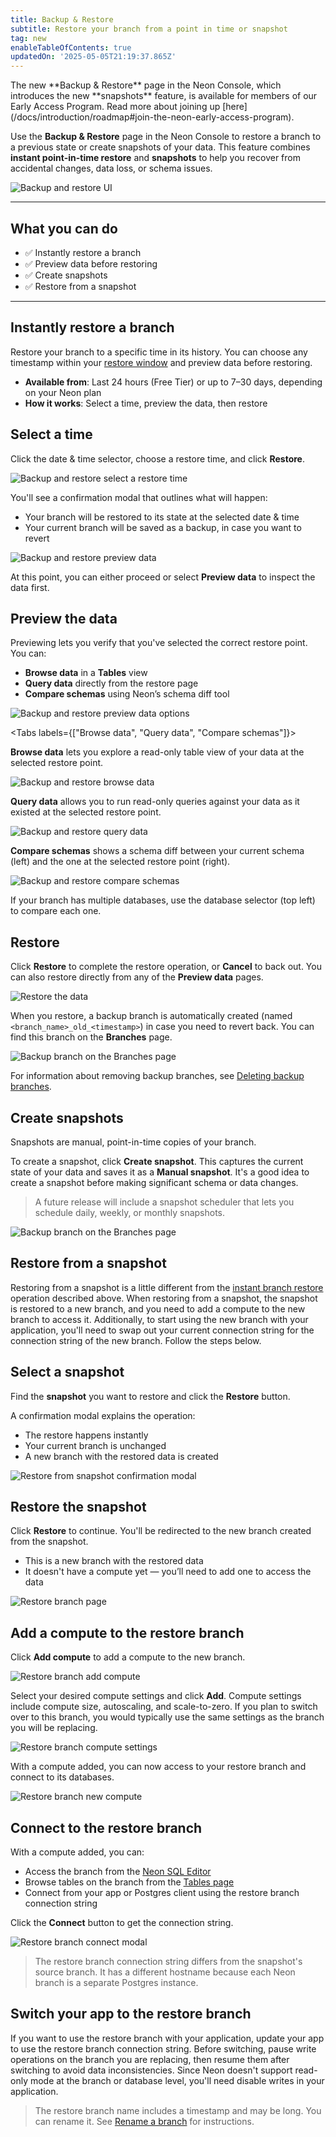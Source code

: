 ```yaml
---
title: Backup & Restore
subtitle: Restore your branch from a point in time or snapshot
tag: new
enableTableOfContents: true
updatedOn: '2025-05-05T21:19:37.865Z'
---
```


<Admonition type="comingSoon" title="Snapshots in Early Access">
The new **Backup & Restore** page in the Neon Console, which introduces the new **snapshots** feature, is available for members of our Early Access Program. Read more about joining up [here](/docs/introduction/roadmap#join-the-neon-early-access-program).
</Admonition>

Use the **Backup & Restore** page in the Neon Console to restore a branch to a previous state or create snapshots of your data. This feature combines **instant point-in-time restore** and **snapshots** to help you recover from accidental changes, data loss, or schema issues.

![Backup and restore UI](/docs/guides/backup_restore_ui.png)

---

## What you can do

- ✅ Instantly restore a branch
- ✅ Preview data before restoring
- ✅ Create snapshots
- ✅ Restore from a snapshot

---

## Instantly restore a branch

Restore your branch to a specific time in its history. You can choose any timestamp within your [restore window](/docs/manage/projects#configure-your-restore-window) and preview data before restoring.

- **Available from**: Last 24 hours (Free Tier) or up to 7–30 days, depending on your Neon plan
- **How it works**: Select a time, preview the data, then restore

<Steps>

## Select a time

Click the date & time selector, choose a restore time, and click **Restore**.

![Backup and restore select a restore time](/docs/guides/backup_restore_select_time.png)

You'll see a confirmation modal that outlines what will happen:

- Your branch will be restored to its state at the selected date & time
- Your current branch will be saved as a backup, in case you want to revert

![Backup and restore preview data](/docs/guides/backup_restore_preview_modal.png)

At this point, you can either proceed or select **Preview data** to inspect the data first.

## Preview the data

Previewing lets you verify that you've selected the correct restore point. You can:

- **Browse data** in a **Tables** view
- **Query data** directly from the restore page
- **Compare schemas** using Neon’s schema diff tool

![Backup and restore preview data options](/docs/guides/backup_restore_preview_options.png)

<Tabs labels={["Browse data", "Query data", "Compare schemas"]}>

<TabItem>

**Browse data** lets you explore a read-only table view of your data at the selected restore point.

![Backup and restore browse data](/docs/guides/backup_restore_browse_data.png)

</TabItem>

<TabItem>

**Query data** allows you to run read-only queries against your data as it existed at the selected restore point.

![Backup and restore query data](/docs/guides/backup_restore_query_data.png)

</TabItem>

<TabItem>

**Compare schemas** shows a schema diff between your current schema (left) and the one at the selected restore point (right).

![Backup and restore compare schemas](/docs/guides/backup_restore_compare_schemas.png)

If your branch has multiple databases, use the database selector (top left) to compare each one.

</TabItem>

</Tabs>

## Restore

Click **Restore** to complete the restore operation, or **Cancel** to back out. You can also restore directly from any of the **Preview data** pages.

![Restore the data](/docs/guides/backup_restore_preview_modal.png)

When you restore, a backup branch is automatically created (named `<branch_name>_old_<timestamp>`) in case you need to revert back. You can find this branch on the **Branches** page.

![Backup branch on the Branches page](/docs/guides/backup_restore_backup_branch.png)

For information about removing backup branches, see [Deleting backup branches](/docs/introduction/branch-restore#deleting-backup-branches).

</Steps>

## Create snapshots

Snapshots are manual, point-in-time copies of your branch.

To create a snapshot, click **Create snapshot**. This captures the current state of your data and saves it as a **Manual snapshot**. It's a good idea to create a snapshot before making significant schema or data changes.

> A future release will include a snapshot scheduler that lets you schedule daily, weekly, or monthly snapshots.

![Backup branch on the Branches page](/docs/guides/backup_restore_create_snapshot.png)

## Restore from a snapshot

Restoring from a snapshot is a little different from the [instant branch restore](#instantly-restore-a-branch) operation described above. When restoring from a snapshot, the snapshot is restored to a new branch, and you need to add a compute to the new branch to access it. Additionally, to start using the new branch with your application, you'll need to swap out your current connection string for the connection string of the new branch. Follow the steps below.

<Steps>

## Select a snapshot

Find the **snapshot** you want to restore and click the **Restore** button.

A confirmation modal explains the operation:

- The restore happens instantly
- Your current branch is unchanged
- A new branch with the restored data is created

![Restore from snapshot confirmation modal](/docs/guides/backup_restore_create_snapshot_modal.png)

## Restore the snapshot

Click **Restore** to continue. You'll be redirected to the new branch created from the snapshot.

- This is a new branch with the restored data
- It doesn't have a compute yet — you’ll need to add one to access the data

![Restore branch page](/docs/guides/backup_restore_restored_snapshot.png)

## Add a compute to the restore branch

Click **Add compute** to add a compute to the new branch.

![Restore branch add compute](/docs/guides/backup_restore_add_compute.png)

Select your desired compute settings and click **Add**. Compute settings include compute size, autoscaling, and scale-to-zero. If you plan to switch over to this branch, you would typically use the same settings as the branch you will be replacing.

![Restore branch compute settings](/docs/guides/backup_restore_compute_settings.png)

With a compute added, you can now access to your restore branch and connect to its databases.

![Restore branch new compute](/docs/guides/backup_restore_new_compute.png)

## Connect to the restore branch

With a compute added, you can:

- Access the branch from the [Neon SQL Editor](/docs/get-started-with-neon/query-with-neon-sql-editor)
- Browse tables on the branch from the [Tables page](/docs/guides/tables)
- Connect from your app or Postgres client using the restore branch connection string

Click the **Connect** button to get the connection string.

![Restore branch connect modal](/docs/guides/backup_restore_connect_modal.png)

> The restore branch connection string differs from the snapshot's source branch. It has a different hostname because each Neon branch is a separate Postgres instance.

## Switch your app to the restore branch

If you want to use the restore branch with your application, update your app to use the restore branch connection string. Before switching, pause write operations on the branch you are replacing, then resume them after switching to avoid data inconsistencies. Since Neon doesn't support read-only mode at the branch or database level, you'll need disable writes in your application.

> The restore branch name includes a timestamp and may be long. You can rename it. See [Rename a branch](/docs/manage/branches#rename-a-branch) for instructions.

</Steps>

<NeedHelp/>
